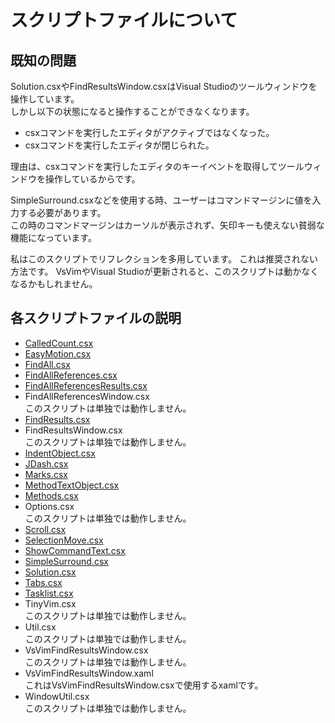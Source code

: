 スクリプトファイルについて
===

## 既知の問題

Solution.csxやFindResultsWindow.csxはVisual Studioのツールウィンドウを操作しています。  
しかし以下の状態になると操作することができなくなります。  

- csxコマンドを実行したエディタがアクティブではなくなった。  
- csxコマンドを実行したエディタが閉じられた。  

理由は、csxコマンドを実行したエディタのキーイベントを取得してツールウィンドウを操作しているからです。  

SimpleSurround.csxなどを使用する時、ユーザーはコマンドマージンに値を入力する必要があります。  
この時のコマンドマージンはカーソルが表示されず、矢印キーも使えない貧弱な機能になっています。  

私はこのスクリプトでリフレクションを多用しています。
これは推奨されない方法です。
VsVimやVisual Studioが更新されると、このスクリプトは動かなくなるかもしれません。

## 各スクリプトファイルの説明

- [CalledCount.csx](CalledCount.ja.md)
- [EasyMotion.csx](EasyMotion.ja.md)
- [FindAll.csx](FindAll.ja.md)
- [FindAllReferences.csx](FindAllReferences.ja.md)
- [FindAllReferencesResults.csx](FindAllReferencesResults.ja.md)
- FindAllReferencesWindow.csx  
  このスクリプトは単独では動作しません。
- [FindResults.csx](FindResults.ja.md)
- FindResultsWindow.csx  
  このスクリプトは単独では動作しません。
- [IndentObject.csx](IndentObject.ja.md)
- [JDash.csx](JDash.ja.md)
- [Marks.csx](Marks.ja.md)
- [MethodTextObject.csx](MethodTextObject.ja.md)
- [Methods.csx](Methods.ja.md)
- Options.csx  
  このスクリプトは単独では動作しません。
- [Scroll.csx](Scroll.ja.md)
- [SelectionMove.csx](SelectionMove.ja.md)
- [ShowCommandText.csx](ShowCommandText.ja.md)
- [SimpleSurround.csx](SimpleSurround.ja.md)
- [Solution.csx](Solution.ja.md)
- [Tabs.csx](Tabs.ja.md)
- [Tasklist.csx](TaskList.ja.md)
- TinyVim.csx  
  このスクリプトは単独では動作しません。
- Util.csx  
  このスクリプトは単独では動作しません。
- VsVimFindResultsWindow.csx  
  このスクリプトは単独では動作しません。
- VsVimFindResultsWindow.xaml  
  これはVsVimFindResultsWindow.csxで使用するxamlです。
- WindowUtil.csx  
  このスクリプトは単独では動作しません。
